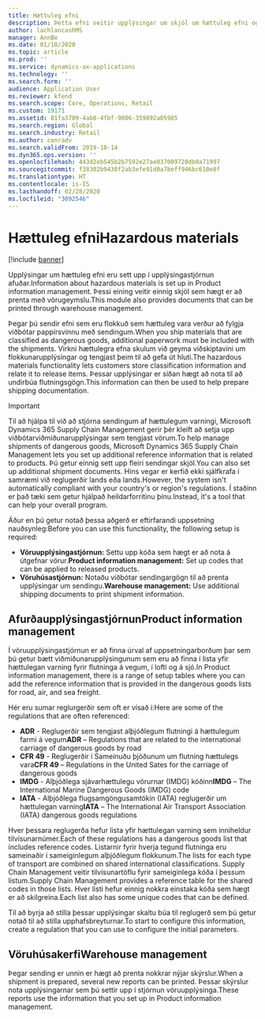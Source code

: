 ```yaml
---
title: Hættuleg efni
description: Þetta efni veitir upplýsingar um skjöl um hættuleg efni og upplýsingar sem eru geymdar í umhverfinu þínu.
author: lachlancashMS
manager: AnnBe
ms.date: 01/10/2020
ms.topic: article
ms.prod: ''
ms.service: dynamics-ax-applications
ms.technology: ''
ms.search.form: ''
audience: Application User
ms.reviewer: kfend
ms.search.scope: Core, Operations, Retail
ms.custom: 19171
ms.assetid: 81fa3709-4ab8-4fbf-9806-359892a05985
ms.search.region: Global
ms.search.industry: Retail
ms.author: conradv
ms.search.validFrom: 2019-10-14
ms.dyn365.ops.version: ''
ms.openlocfilehash: 443d2eb545b2b7592e27ae037009720db0a71997
ms.sourcegitcommit: f38302b9430f2ab3efe91d0a7beff946bc610e8f
ms.translationtype: HT
ms.contentlocale: is-IS
ms.lasthandoff: 02/28/2020
ms.locfileid: "3092546"
---
```

# <a name="hazardous-materials"></a><span data-ttu-id="73e84-103">Hættuleg efni</span><span class="sxs-lookup"><span data-stu-id="73e84-103">Hazardous materials</span></span>

[!include [banner](../includes/banner.md)]

<span data-ttu-id="73e84-104">Upplýsingar um hættuleg efni eru sett upp í upplýsingastjórnun afuðar.</span><span class="sxs-lookup"><span data-stu-id="73e84-104">Information about hazardous materials is set up in Product information management.</span></span> <span data-ttu-id="73e84-105">Þessi eining veitir einnig skjöl sem hægt er að prenta með vörugeymslu.</span><span class="sxs-lookup"><span data-stu-id="73e84-105">This module also provides documents that can be printed through warehouse management.</span></span>

<span data-ttu-id="73e84-106">Þegar þú sendir efni sem eru flokkuð sem hættuleg vara verður að fylgja viðbótar pappírsvinnu með sendingum.</span><span class="sxs-lookup"><span data-stu-id="73e84-106">When you ship materials that are classified as dangerous goods, additional paperwork must be included with the shipments.</span></span> <span data-ttu-id="73e84-107">Virkni hættulegra efna skulum við geyma viðskiptavini um flokkunarupplýsingar og tengjast þeim til að gefa út hluti.</span><span class="sxs-lookup"><span data-stu-id="73e84-107">The hazardous materials functionality lets customers store classification information and relate it to release items.</span></span> <span data-ttu-id="73e84-108">Þessar upplýsingar er síðan hægt að nota til að undirbúa flutningsgögn.</span><span class="sxs-lookup"><span data-stu-id="73e84-108">This information can then be used to help prepare shipping documentation.</span></span>

> [!IMPORTANT]
> <span data-ttu-id="73e84-109">Til að hjálpa til við að stjórna sendingum af hættulegum varningi, Microsoft Dynamics 365 Supply Chain Management gerir þér kleift að setja upp viðbótarviðmiðunarupplýsingar sem tengjast vörum.</span><span class="sxs-lookup"><span data-stu-id="73e84-109">To help manage shipments of dangerous goods, Microsoft Dynamics 365 Supply Chain Management lets you set up additional reference information that is related to products.</span></span> <span data-ttu-id="73e84-110">Þú getur einnig sett upp fleiri sendingar skjöl.</span><span class="sxs-lookup"><span data-stu-id="73e84-110">You can also set up additional shipment documents.</span></span> <span data-ttu-id="73e84-111">Hins vegar er kerfið ekki sjálfkrafa í samræmi við reglugerðir lands eða lands.</span><span class="sxs-lookup"><span data-stu-id="73e84-111">However, the system isn't automatically compliant with your country's or region's regulations.</span></span> <span data-ttu-id="73e84-112">Í staðinn er það tæki sem getur hjálpað heildarforritinu þínu.</span><span class="sxs-lookup"><span data-stu-id="73e84-112">Instead, it's a tool that can help your overall program.</span></span>

<span data-ttu-id="73e84-113">Áður en þú getur notað þessa aðgerð er eftirfarandi uppsetning nauðsynleg:</span><span class="sxs-lookup"><span data-stu-id="73e84-113">Before you can use this functionality, the following setup is required:</span></span>

- <span data-ttu-id="73e84-114">**Vöruupplýsingastjórnun:** Settu upp kóða sem hægt er að nota á útgefnar vörur.</span><span class="sxs-lookup"><span data-stu-id="73e84-114">**Product information management:** Set up codes that can be applied to released products.</span></span>
- <span data-ttu-id="73e84-115">**Vöruhúsastjórnun:** Notaðu viðbótar sendingargögn til að prenta upplýsingar um sendingu.</span><span class="sxs-lookup"><span data-stu-id="73e84-115">**Warehouse management:** Use additional shipping documents to print shipment information.</span></span>

## <a name="product-information-management"></a><span data-ttu-id="73e84-116">Afurðaupplýsingastjórnun</span><span class="sxs-lookup"><span data-stu-id="73e84-116">Product information management</span></span>

<span data-ttu-id="73e84-117">Í vöruupplýsingastjórnun er að finna úrval af uppsetningarborðum þar sem þú getur bætt viðmiðunarupplýsingunum sem eru að finna í lista yfir hættulegan varning fyrir flutninga á vegum, í lofti og á sjó.</span><span class="sxs-lookup"><span data-stu-id="73e84-117">In Product information management, there is a range of setup tables where you can add the reference information that is provided in the dangerous goods lists for road, air, and sea freight.</span></span>

<span data-ttu-id="73e84-118">Hér eru sumar reglurgerðir sem oft er vísað í:</span><span class="sxs-lookup"><span data-stu-id="73e84-118">Here are some of the regulations that are often referenced:</span></span>

- <span data-ttu-id="73e84-119">**ADR** - Reglugerðir sem tengjast alþjóðlegum flutningi á hættulegum farmi á vegum</span><span class="sxs-lookup"><span data-stu-id="73e84-119">**ADR** – Regulations that are related to the international carriage of dangerous goods by road</span></span>
- <span data-ttu-id="73e84-120">**CFR 49** - Reglugerðir í Sameinuðu þjóðunum um flutning hættulegs vara</span><span class="sxs-lookup"><span data-stu-id="73e84-120">**CFR 49** – Regulations in the United Sates for the carriage of dangerous goods</span></span>
- <span data-ttu-id="73e84-121">**IMDG** - Alþjóðlega sjávarhættulegu vörurnar (IMDG) kóðinn</span><span class="sxs-lookup"><span data-stu-id="73e84-121">**IMDG** – The International Marine Dangerous Goods (IMDG) code</span></span>
- <span data-ttu-id="73e84-122">**IATA** - Alþjóðlega flugsamgöngusamtökin (IATA) reglugerðir um hættulegan varning</span><span class="sxs-lookup"><span data-stu-id="73e84-122">**IATA** – The International Air Transport Association (IATA) dangerous goods regulations</span></span>

<span data-ttu-id="73e84-123">Hver þessara reglugerða hefur lista yfir hættulegan varning sem inniheldur tilvísunarnúmer.</span><span class="sxs-lookup"><span data-stu-id="73e84-123">Each of these regulations has a dangerous goods list that includes reference codes.</span></span> <span data-ttu-id="73e84-124">Listarnir fyrir hverja tegund flutninga eru sameinaðir í sameiginlegum alþjóðlegum flokkunum.</span><span class="sxs-lookup"><span data-stu-id="73e84-124">The lists for each type of transport are combined on shared international classifications.</span></span> <span data-ttu-id="73e84-125">Supply Chain Management veitir tilvísunartöflu fyrir sameiginlega kóða í þessum listum.</span><span class="sxs-lookup"><span data-stu-id="73e84-125">Supply Chain Management provides a reference table for the shared codes in those lists.</span></span> <span data-ttu-id="73e84-126">Hver listi hefur einnig nokkra einstaka kóða sem hægt er að skilgreina.</span><span class="sxs-lookup"><span data-stu-id="73e84-126">Each list also has some unique codes that can be defined.</span></span>

<span data-ttu-id="73e84-127">Til að byrja að stilla þessar upplýsingar skaltu búa til reglugerð sem þú getur notað til að stilla upphafsbreyturnar.</span><span class="sxs-lookup"><span data-stu-id="73e84-127">To start to configure this information, create a regulation that you can use to configure the initial parameters.</span></span>

## <a name="warehouse-management"></a><span data-ttu-id="73e84-128">Vöruhúsakerfi</span><span class="sxs-lookup"><span data-stu-id="73e84-128">Warehouse management</span></span>

<span data-ttu-id="73e84-129">Þegar sending er unnin er hægt að prenta nokkrar nýjar skýrslur.</span><span class="sxs-lookup"><span data-stu-id="73e84-129">When a shipment is prepared, several new reports can be printed.</span></span> <span data-ttu-id="73e84-130">Þessar skýrslur nota upplýsingarnar sem þú settir upp í stjórnun vöruupplýsinga.</span><span class="sxs-lookup"><span data-stu-id="73e84-130">These reports use the information that you set up in Product information management.</span></span>
